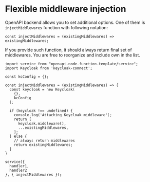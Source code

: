 # Flexible middleware injection

OpenAPI backend allows you to set additional options. One of them is `injectMiddlewares` function with following notation:

`const injectMiddlewares = (existingMiddlewares) => existingMiddlewares;`

If you provide such function, it should always return final set of middlewares. You are free to reorganize and include own in the list.

```
import service from "openapi-node-function-template/service";
import Keycloak from 'keycloak-connect';

const kcConfig = {};

const injectMiddlewares = (existingMiddlewares) => {
  const keycloak = new Keycloak(
    {},
    kcConfig
  );
  
  if (keycloak !== undefined) {
    console.log('Attaching Keycloak middleware');
    return [
      keycloak.middleware(),
      ...existingMiddlewares,
    ];
  } else {
    // always return middlewares
    return existingMiddlewares;
  }
}

service({
  handler1,
  handler2
}, { injectMiddlewares });
```

